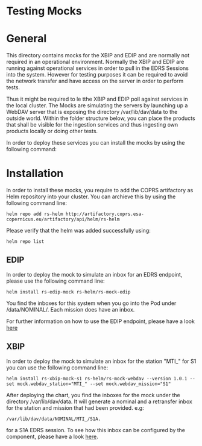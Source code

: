 # Testing Mocks

# General
This directory contains mocks for the XBIP and EDIP and are normally not required in an operational environment. Normally the XBIP and EDIP are running against operational services in order to pull in the EDRS Sessions into the system. However for testing purposes it can be required to avoid the network transfer and have access on the server in order to perform tests.

Thus it might be required to le tthe XBIP and EDIP poll against services in the local cluster. The Mocks are simulating the servers by launching up a WebDAV server that is exposing the directory /var/lib/dav/data to the outside world. Within the folder structure below, you can place the products that shall be visible for the ingestion services and thus ingesting own products locally or doing other tests.

In order to deploy these services you can install the mocks by using the following command:

# Installation

In order to install these mocks, you require to add the COPRS artifactory as Helm repository into your cluster. You can archieve this by using the following command line:

``helm repo add rs-helm http://artifactory.coprs.esa-copernicus.eu/artifactory/api/helm/rs-helm``

Please verify that the helm was added successfully using:

``helm repo list``

## EDIP

In order to deploy the mock to simulate an inbox for an EDRS endpoint, please use the following command line:

``helm install rs-edip-mock rs-helm/rs-mock-edip``

You find the inboxes for this system when you go into the Pod under /data/NOMINAL/. Each mission does have an inbox.

For further information on how to use the EDIP endpoint, please have a look [here](/rs-core-examples/ingestion-edip)


## XBIP

In order to deploy the mock to simulate an inbox for the station "MTI_" for S1 you can use the following command line:

``helm install rs-xbip-mock-s1 rs-helm/rs-mock-webdav --version 1.0.1 --set mock.webdav_station="MTI_" --set mock.webdav_mission="S1"``

After deploying the chart, you find the inboxes for the mock under the directory /var/lib/dav/data. It will generate a nominal and a retransfer inbox for the station and mission that had been provided. e.g:

``/var/lib/dav/data/NOMINAL/MTI_/S1A.``

for a S1A EDRS session. To see how this inbox can be configured by the component, please have a look [here](/rs-core-examples/ingestion-xbip).
